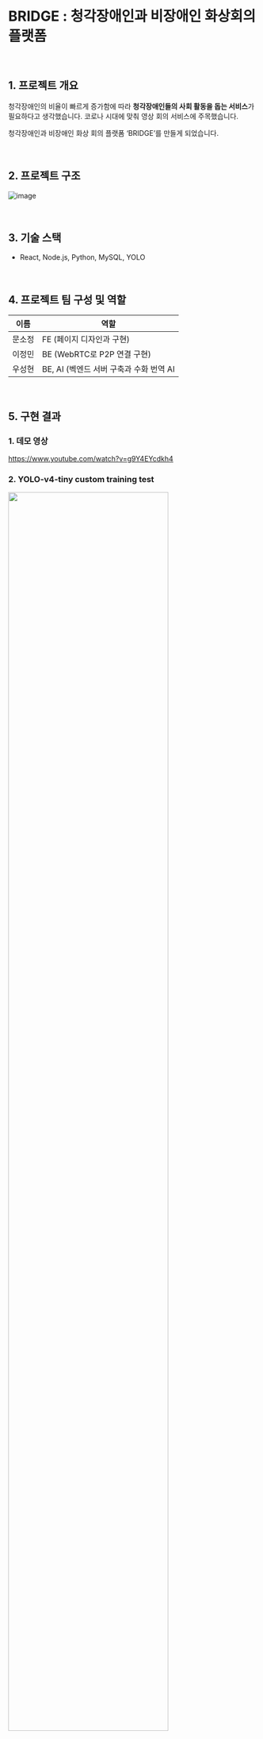 # BRIDGE : 청각장애인과 비장애인 화상회의 플랫폼

<br>

## 1. 프로젝트 개요
청각장애인의 비율이 빠르게 증가함에 따라 **청각장애인들의 사회 활동을 돕는 서비스**가 필요하다고 생각했습니다. 코로나 시대에 맞춰 영상 회의 서비스에 주목했습니다.

청각장애인과 비장애인 화상 회의 플랫폼 ‘BRIDGE’를 만들게 되었습니다.

<br>

## 2. 프로젝트 구조
![image](https://github.com/user-attachments/assets/45678fd1-acde-4612-91b0-1042de2c898c)


<br>

## 3. 기술 스택
- React, Node.js, Python, MySQL, YOLO

<br>

## 4. 프로젝트 팀 구성 및 역할
|이름|역할|
|-------|------------|
|문소정|FE (페이지 디자인과 구현)|
|이정민|BE (WebRTC로 P2P 연결 구현)|
|우성현|BE, AI (벡엔드 서버 구축과 수화 번역 AI|


<br>

## 5. 구현 결과

### 1. 데모 영상
https://www.youtube.com/watch?v=g9Y4EYcdkh4


### 2. YOLO-v4-tiny custom training test
<img width="80%" src="https://github.com/KNU-Team-Bridge/Bridge_web_service/assets/94508634/a2a788cf-4d63-4ae4-b210-79be583e71c0.gif"/>
